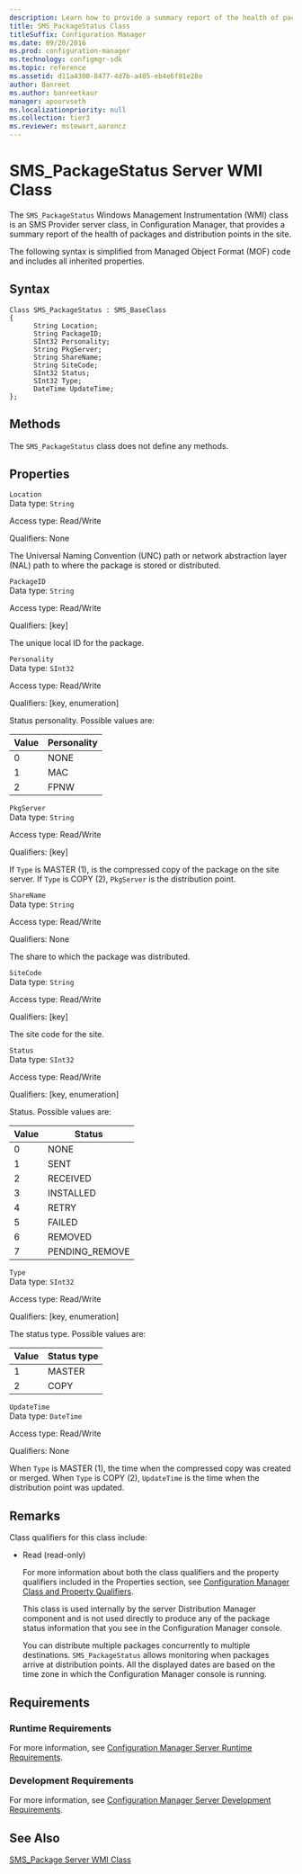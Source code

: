 ```yaml
---
description: Learn how to provide a summary report of the health of packages and distribution points in the site within Configuration Manager.
title: SMS_PackageStatus Class
titleSuffix: Configuration Manager
ms.date: 09/20/2016
ms.prod: configuration-manager
ms.technology: configmgr-sdk
ms.topic: reference
ms.assetid: d11a4300-8477-4d7b-a405-eb4e6f81e28e
author: Banreet
ms.author: banreetkaur
manager: apoorvseth
ms.localizationpriority: null
ms.collection: tier3
ms.reviewer: mstewart,aaroncz 
---
```

# SMS_PackageStatus Server WMI Class
The `SMS_PackageStatus` Windows Management Instrumentation (WMI) class is an SMS Provider server class, in Configuration Manager, that provides a summary report of the health of packages and distribution points in the site.  

 The following syntax is simplified from Managed Object Format (MOF) code and includes all inherited properties.  

## Syntax  

```  
Class SMS_PackageStatus : SMS_BaseClass  
{  
      String Location;  
      String PackageID;  
      SInt32 Personality;  
      String PkgServer;  
      String ShareName;  
      String SiteCode;  
      SInt32 Status;  
      SInt32 Type;  
      DateTime UpdateTime;  
};  
```  

## Methods  
 The `SMS_PackageStatus` class does not define any methods.  

## Properties  
 `Location`  
 Data type: `String`  

 Access type: Read/Write  

 Qualifiers: None  

 The Universal Naming Convention (UNC) path or network abstraction layer (NAL) path to where the package is stored or distributed.  

 `PackageID`  
 Data type: `String`  

 Access type: Read/Write  

 Qualifiers: [key]  

 The unique local ID for the package.  

 `Personality`  
 Data type: `SInt32`  

 Access type: Read/Write  

 Qualifiers: [key, enumeration]  

 Status personality. Possible values are:  

|Value|Personality|  
|-|-|  
|0|NONE|  
|1|MAC|  
|2|FPNW|  

 `PkgServer`  
 Data type: `String`  

 Access type: Read/Write  

 Qualifiers: [key]  

 If `Type` is MASTER (1), is the compressed copy of the package on the site server. If `Type` is COPY (2), `PkgServer` is the distribution point.  

 `ShareName`  
 Data type: `String`  

 Access type: Read/Write  

 Qualifiers: None  

 The share to which the package was distributed.  

 `SiteCode`  
 Data type: `String`  

 Access type: Read/Write  

 Qualifiers: [key]  

 The site code for the site.  

 `Status`  
 Data type: `SInt32`  

 Access type: Read/Write  

 Qualifiers: [key, enumeration]  

 Status. Possible values are:  

|Value|Status|  
|-|-|  
|0|NONE|  
|1|SENT|  
|2|RECEIVED|  
|3|INSTALLED|  
|4|RETRY|  
|5|FAILED|  
|6|REMOVED|  
|7|PENDING_REMOVE|  

 `Type`  
 Data type: `SInt32`  

 Access type: Read/Write  

 Qualifiers: [key, enumeration]  

 The status type. Possible values are:  

|Value|Status type|  
|-|-|  
|1|MASTER|  
|2|COPY|  

 `UpdateTime`  
 Data type: `DateTime`  

 Access type: Read/Write  

 Qualifiers: None  

 When `Type` is MASTER (1), the time when the compressed copy was created or merged. When `Type` is COPY (2), `UpdateTime` is the time when the distribution point was updated.  

## Remarks  
 Class qualifiers for this class include:  

- Read (read-only)  

  For more information about both the class qualifiers and the property qualifiers included in the Properties section, see [Configuration Manager Class and Property Qualifiers](../../../../../develop/reference/misc/class-and-property-qualifiers.md).  

  This class is used internally by the server Distribution Manager component and is not used directly to produce any of the package status information that you see in the Configuration Manager console.  

  You can distribute multiple packages concurrently to multiple destinations. `SMS_PackageStatus` allows monitoring when packages arrive at distribution points. All the displayed dates are based on the time zone in which the Configuration Manager console is running.  

## Requirements  

### Runtime Requirements  
 For more information, see [Configuration Manager Server Runtime Requirements](../../../../../develop/core/reqs/server-runtime-requirements.md).  

### Development Requirements  
 For more information, see [Configuration Manager Server Development Requirements](../../../../../develop/core/reqs/server-development-requirements.md).  

## See Also  
 [SMS_Package Server WMI Class](../../../../../develop/reference/core/servers/configure/sms_package-server-wmi-class.md)
